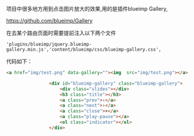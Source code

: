 项目中很多地方用到点击图片放大的效果,用的是插件blueimp Gallery,

https://github.com/blueimp/Gallery

在去某个路由页面时需要提前注入以下两个文件

```
'plugins/blueimp/jquery.blueimp-gallery.min.js','content/blueimp/css/blueimp-gallery.css',
```

代码如下：

```html
<a href="img/test.png" data-gallery=""><img  src="img/test.png"></a>
```

```html
                <div id="blueimp-gallery" class="blueimp-gallery">
                    <div class="slides"></div>
                    <h3 class="title"></h3>
                    <a class="prev">‹</a>
                    <a class="next">›</a>
                    <a class="close">×</a>
                    <a class="play-pause"></a>
                    <ol class="indicator"></ol>
                </div>
```
